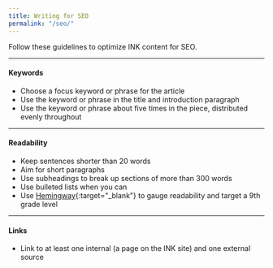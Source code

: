 ```yaml
---
title: Writing for SEO
permalink: "/seo/"
---
```


Follow these guidelines to optimize INK content for SEO.

---

#### **Keywords**

* Choose a focus keyword or phrase for the article
* Use the keyword or phrase in the title and introduction paragraph
* Use the keyword or phrase about five times in the piece, distributed evenly throughout

---

#### **Readability**

* Keep sentences shorter than 20 words 
* Aim for short paragraphs
* Use subheadings to break up sections of more than 300 words
* Use bulleted lists when you can
* Use [Hemingway](https://www.hemingwayapp.com/){:target="_blank"} to gauge readability and target a 9th grade level

---

#### **Links**

* Link to at least one internal (a page on the INK site) and one external source